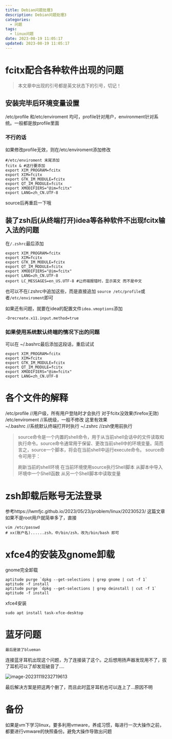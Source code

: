 ```yaml
---
title: Debian问题处理3
description: Debian问题处理3
categories: 
  - 问题
tags:
  - linux问题
date: 2023-08-19 11:05:17
updated: 2023-08-19 11:05:17
---
```


# fcitx配合各种软件出现的问题

> 本文章中出现的引号都是英文状态下的引号，切记！

## 安装完毕后环境变量设置

/etc/profile 和/etc/enviroment 均可，profile针对用户，environment针对系统。一般都是放profile里面  

### 不行的话

如果修改profile无效，则在/etc/enviroment添加修改

```shell
#/etc/enviroment 末尾添加
fcitx & #这行要添加
export XIM_PROGRAM=fcitx
export XIM=fcitx
export GTK_IM_MODULE=fcitx
export QT_IM_MODULE=fcitx
export XMODIFIERS="@im=fcitx"
export LANG=zh_CN.UTF-8
```

source后再重启一下哦

## 装了zsh后(从终端打开)idea等各种软件不出现fcitx输入法的问题

在```/.zshrc```最后添加

```shell
export XIM_PROGRAM=fcitx
export XIM=fcitx
export GTK_IM_MODULE=fcitx
export QT_IM_MODULE=fcitx
export XMODIFIERS="@im=fcitx"
export LANG=zh_CN.UTF-8
export LC_MESSAGES=en_US.UTF-8 #让终端报错时，显示英文 而不是中文
```

也可以不在/.zshrc中追加这些，而是直接追加 ```source /etc/profile```或者```/etc/enviroment```即可

如果还有问题，就要在idea的配置文件```idea.vmoptions```添加  

```shell
-Drecreate.x11.input.method=true
```

### 如果使用系统默认终端的情况下出的问题

可以在 ~/.bashrc最后添加这段话，重启试试

```shell
export XIM_PROGRAM=fcitx
export XIM=fcitx
export GTK_IM_MODULE=fcitx
export QT_IM_MODULE=fcitx
export XMODIFIERS="@im=fcitx"
export LANG=zh_CN.UTF-8
```

# 各个文件的解释

/etc/profile  //用户级，所有用户登陆时才会执行  对于fcitx没效果(firefox无效)  
/etc/enviroment  //系统级，一般不修改  这里有效果  
~/.bashrc  //系统默认终端打开时执行 
~/.zshrc    //zsh使用前执行

> source命令是一个内置的shell命令，用于从当前shell会话中的文件读取和执行命令。source命令通常用于保留、更改当前shell中的环境变量。简而言之，source一个脚本，将会在当前shell中运行execute命令。
> source命令可用于：
>
> 刷新当前的shell环境
> 在当前环境使用source执行Shell脚本
> 从脚本中导入环境中一个Shell函数
> 从另一个Shell脚本中读取变量

# zsh卸载后账号无法登录

参考https://lwmfjc.github.io/2023/05/23/problem/linux/20230523/ 这篇文章  
如果不是root用户就简单多了，直接  

```shell
vim /etc/passwd
# xx(账户名)......zsh，中/bin/zsh，改为/bin/bash 即可
```

# xfce4的安装及gnome卸载

gnome完全卸载  

```shell
aptitude purge `dpkg --get-selections | grep gnome | cut -f 1`
aptitude -f install
aptitude purge `dpkg --get-selections | grep deinstall | cut -f 1`
aptitude -f install
```

xfce4安装

```shell
sudo apt install task-xfce-desktop
```

# 蓝牙问题

```shell
最后是装了blueman
```

连接蓝牙耳机出现这个问题，为了连接装了这个。之后想用扬声器发现用不了，拔了耳机可以了却发现破音了....

![image-20231119232719613](img/ly-20241212141835631.png)

最后解决方案是把这两个删了，而且此时蓝牙耳机也可以连上了...原因不明

# 备份

如果是vm下学习linux，要多利用vmware，养成习惯，每进行一次大操作之前，都要进行vmware的快照备份。避免大操作导致出问题

